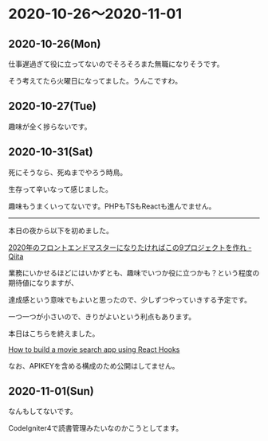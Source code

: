 # 2020-10-26〜2020-11-01

## 2020-10-26(Mon)

仕事遅過ぎて役に立ってないのでそろそろまた無職になりそうです。

そう考えてたら火曜日になってました。うんこですわ。

## 2020-10-27(Tue)

趣味が全く捗らないです。

## 2020-10-31(Sat)

死にそうなら、死ぬまでやろう時鳥。

生存って辛いなって感じました。

趣味もうまくいってないです。PHPもTSもReactも進んでません。

---

本日の夜から以下を初めました。

[2020年のフロントエンドマスターになりたければこの9プロジェクトを作れ - Qiita](https://qiita.com/rana_kualu/items/915345b8f3f870cfe2aa)

業務にいかせるほどにはいかずとも、趣味でいつか役に立つかも？という程度の期待値になりますが、

達成感という意味でもよいと思ったので、少しずつやっていきする予定です。

一つ一つが小さいので、きりがよいという利点もあります。

本日はこちらを終えました。

[How to build a movie search app using React Hooks](https://www.freecodecamp.org/news/how-to-build-a-movie-search-app-using-react-hooks-24eb72ddfaf7/)

なお、APIKEYを含める構成のため公開はしてません。

## 2020-11-01(Sun)

なんもしてないです。

CodeIgniter4で読書管理みたいなのかこうとしてます。
